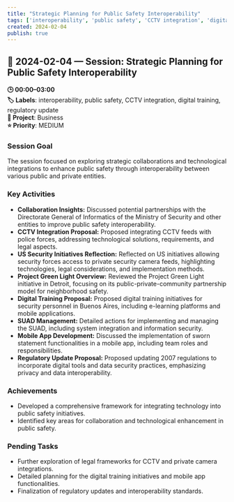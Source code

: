 ```yaml
---
title: "Strategic Planning for Public Safety Interoperability"
tags: ['interoperability', 'public safety', 'CCTV integration', 'digital training', 'regulatory update']
created: 2024-02-04
publish: true
---
```


## 📅 2024-02-04 — Session: Strategic Planning for Public Safety Interoperability

**🕒 00:00–03:00**  
**🏷️ Labels**: interoperability, public safety, CCTV integration, digital training, regulatory update  
**📂 Project**: Business  
**⭐ Priority**: MEDIUM  


### Session Goal
The session focused on exploring strategic collaborations and technological integrations to enhance public safety through interoperability between various public and private entities.

### Key Activities
- **Collaboration Insights:** Discussed potential partnerships with the Directorate General of Informatics of the Ministry of Security and other entities to improve public safety interoperability.
- **CCTV Integration Proposal:** Proposed integrating CCTV feeds with police forces, addressing technological solutions, requirements, and legal aspects.
- **US Security Initiatives Reflection:** Reflected on US initiatives allowing security forces access to private security camera feeds, highlighting technologies, legal considerations, and implementation methods.
- **Project Green Light Overview:** Reviewed the Project Green Light initiative in Detroit, focusing on its public-private-community partnership model for neighborhood safety.
- **Digital Training Proposal:** Proposed digital training initiatives for security personnel in Buenos Aires, including e-learning platforms and mobile applications.
- **SUAD Management:** Detailed actions for implementing and managing the SUAD, including system integration and information security.
- **Mobile App Development:** Discussed the implementation of sworn statement functionalities in a mobile app, including team roles and responsibilities.
- **Regulatory Update Proposal:** Proposed updating 2007 regulations to incorporate digital tools and data security practices, emphasizing privacy and data interoperability.

### Achievements
- Developed a comprehensive framework for integrating technology into public safety initiatives.
- Identified key areas for collaboration and technological enhancement in public safety.

### Pending Tasks
- Further exploration of legal frameworks for CCTV and private camera integrations.
- Detailed planning for the digital training initiatives and mobile app functionalities.
- Finalization of regulatory updates and interoperability standards.
